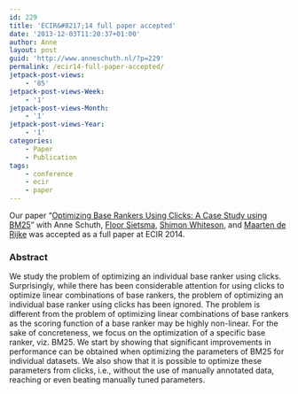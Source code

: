 ```yaml
---
id: 229
title: 'ECIR&#8217;14 full paper accepted'
date: '2013-12-03T11:20:37+01:00'
author: Anne
layout: post
guid: 'http://www.anneschuth.nl/?p=229'
permalink: /ecir14-full-paper-accepted/
jetpack-post-views:
    - '85'
jetpack-post-views-Week:
    - '1'
jetpack-post-views-Month:
    - '1'
jetpack-post-views-Year:
    - '1'
categories:
    - Paper
    - Publication
tags:
    - conference
    - ecir
    - paper
---
```


Our paper “[Optimizing Base Rankers Using Clicks: A Case Study using BM25](https://www.anneschuth.nl/wp-content/uploads/2014/01/ecir2014-schuth-bm25.pdf)” with Anne Schuth, [Floor Sietsma](http://nl.linkedin.com/pub/floor-sietsma/11/3b0/80b), [Shimon Whiteson](http://staff.science.uva.nl/~whiteson), and [Maarten de Rijke](http://staff.science.uva.nl/~mdr/) was accepted as a full paper at ECIR 2014.

### Abstract

<div title="Page 1"><div><div>We study the problem of optimizing an individual base ranker using clicks. Surprisingly, while there has been considerable attention for using clicks to optimize linear combinations of base rankers, the problem of optimizing an individual base ranker using clicks has been ignored. The problem is different from the problem of optimizing linear combinations of base rankers as the scoring function of a base ranker may be highly non-linear. For the sake of concreteness, we focus on the optimization of a specific base ranker, viz. BM25. We start by showing that significant improvements in performance can be obtained when optimizing the parameters of BM25 for individual datasets. We also show that it is possible to optimize these parameters from clicks, i.e., without the use of manually annotated data, reaching or even beating manually tuned parameters.

</div></div></div>